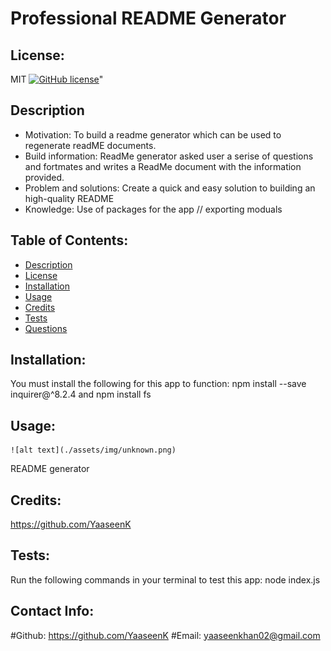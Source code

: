 
  # Professional README Generator

  ## License:
   MIT   [![GitHub license](https://img.shields.io/github/license/Naereen/StrapDown.js.svg)](https://github.com/Naereen/StrapDown.js/blob/master/LICENSE)"

  ## Description 
   * Motivation:
    To build a readme generator which can be used to regenerate readME documents.
   * Build information:
    ReadMe generator asked user a serise of questions and fortmates and writes a ReadMe document with the information provided.
   * Problem and solutions:
    Create a quick and easy solution to building an high-quality README
   * Knowledge:
    Use of packages for the app // exporting moduals

  ## Table of Contents:
   * [Description](#description)
   * [License](#license)
   * [Installation](#installation)
   * [Usage](#usage)
   * [Credits](#Credits)
   * [Tests](#tests)
   * [Questions](#questions)

  ## Installation:
   You must install the following for this app to function:
   npm install --save inquirer@^8.2.4 and npm install fs

  ## Usage:
  	![alt text](./assets/img/unknown.png)
   README generator

  ## Credits:
   https://github.com/YaaseenK

  ## Tests:
   Run the following commands in your terminal to test this app:
   node index.js

  ## Contact Info:
   #Github: https://github.com/YaaseenK
   #Email: yaaseenkhan02@gmail.com
